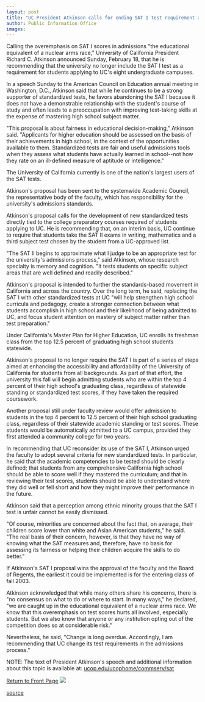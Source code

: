 ```yaml
---
layout: post
title: "UC President Atkinson calls for ending SAT I test requirement at UC"
author: Public Information Office
images:
---
```


Calling the overemphasis on SAT I scores in admissions "the educational equivalent of a nuclear arms race," University of California President Richard C. Atkinson announced Sunday, February 18, that he is recommending that the university no longer include the SAT I test as a requirement for students applying to UC's eight undergraduate campuses.  
  
In a speech Sunday to the American Council on Education annual meeting in Washington, D.C., Atkinson said that while he continues to be a strong supporter of standardized tests, he favors abandoning the SAT I because it does not have a demonstrable relationship with the student's course of study and often leads to a preoccupation with improving test-taking skills at the expense of mastering high school subject matter.  
  
"This proposal is about fairness in educational decision-making," Atkinson said. "Applicants for higher education should be assessed on the basis of their achievements in high school, in the context of the opportunities available to them. Standardized tests are fair and useful admissions tools when they assess what students have actually learned in school--not how they rate on an ill-defined measure of aptitude or intelligence."  
  
The University of California currently is one of the nation's largest users of the SAT tests.  
  
Atkinson's proposal has been sent to the systemwide Academic Council, the representative body of the faculty, which has responsibility for the university's admissions standards.  
  
Atkinson's proposal calls for the development of new standardized tests directly tied to the college preparatory courses required of students applying to UC. He is recommending that, on an interim basis, UC continue to require that students take the SAT II exams in writing, mathematics and a third subject test chosen by the student from a UC-approved list.  
  
"The SAT II begins to approximate what I judge to be an appropriate test for the university's admissions process," said Atkinson, whose research specialty is memory and cognition. "It tests students on specific subject areas that are well defined and readily described."  
  
Atkinson's proposal is intended to further the standards-based movement in California and across the country. Over the long term, he said, replacing the SAT I with other standardized tests at UC "will help strengthen high school curricula and pedagogy, create a stronger connection between what students accomplish in high school and their likelihood of being admitted to UC, and focus student attention on mastery of subject matter rather than test preparation."  
  
Under California's Master Plan for Higher Education, UC enrolls its freshman class from the top 12.5 percent of graduating high school students statewide.  
  
Atkinson's proposal to no longer require the SAT I is part of a series of steps aimed at enhancing the accessibility and affordability of the University of California for students from all backgrounds. As part of that effort, the university this fall will begin admitting students who are within the top 4 percent of their high school's graduating class, regardless of statewide standing or standardized test scores, if they have taken the required coursework.  
  
Another proposal still under faculty review would offer admission to students in the top 4 percent to 12.5 percent of their high school graduating class, regardless of their statewide academic standing or test scores. These students would be automatically admitted to a UC campus, provided they first attended a community college for two years.  
  
In recommending that UC reconsider its use of the SAT I, Atkinson urged the faculty to adopt several criteria for new standardized tests. In particular, he said that the academic competencies to be tested should be clearly defined; that students from any comprehensive California high school should be able to score well if they mastered the curriculum; and that in reviewing their test scores, students should be able to understand where they did well or fell short and how they might improve their performance in the future.  
  
Atkinson said that a perception among ethnic minority groups that the SAT I test is unfair cannot be easily dismissed.  
  
"Of course, minorities are concerned about the fact that, on average, their children score lower than white and Asian American students," he said. "The real basis of their concern, however, is that they have no way of knowing what the SAT measures and, therefore, have no basis for assessing its fairness or helping their children acquire the skills to do better."  
  
If Atkinson's SAT I proposal wins the approval of the faculty and the Board of Regents, the earliest it could be implemented is for the entering class of fall 2003.  
  
Atkinson acknowledged that while many others share his concerns, there is "no consensus on what to do or where to start. In many ways," he declared, "we are caught up in the educational equivalent of a nuclear arms race. We know that this overemphasis on test scores hurts all involved, especially students. But we also know that anyone or any institution opting out of the competition does so at considerable risk."  
  
Nevertheless, he said, "Change is long overdue. Accordingly, I am recommending that UC change its test requirements in the admissions process."  
  
  
NOTE: The text of President Atkinson's speech and additional information about this topic is available at: [ucop.edu/ucophome/commserv/sat][1]

  
[Return to Front Page][2] ![ ][3]

[1]: www.ucop.edu/ucophome/commserv/sat
[2]: ../../index.html
[3]: ../../images/trans.gif

[source](http://www1.ucsc.edu/currents/00-01/02-19/sat.html "Permalink to sat")
